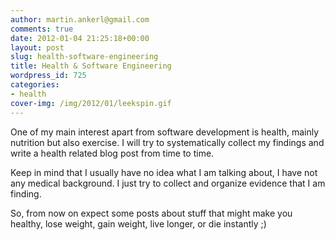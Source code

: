 ```yaml
---
author: martin.ankerl@gmail.com
comments: true
date: 2012-01-04 21:25:18+00:00
layout: post
slug: health-software-engineering
title: Health & Software Engineering
wordpress_id: 725
categories:
- health
cover-img: /img/2012/01/leekspin.gif
---
```


One of my main interest apart from software development is health, mainly nutrition but also exercise. I will try to systematically collect my findings and write a health related blog post from time to time.

Keep in mind that I usually have no idea what I am talking about, I have not any medical background. I just try to collect and organize evidence that I am finding.

So, from now on expect some posts about stuff that might make you healthy, lose weight, gain weight, live longer, or die instantly ;)
